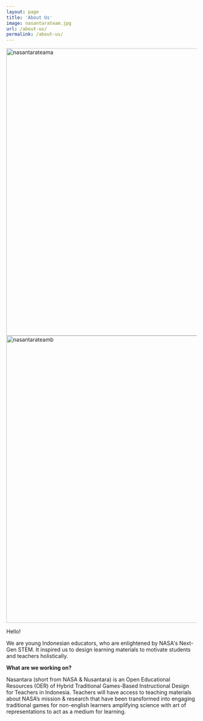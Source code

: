 ```yaml
---
layout: page
title: 'About Us'
image: nasantarateam.jpg
url: /about-us/
permalink: /about-us/
---
```




<img width="760" alt="nasantarateama" src="https://user-images.githubusercontent.com/114873886/193481554-d0d796f6-eb87-446f-bf46-48bb53969dc2.png">
<img width="760" alt="nasantarateamb" src="https://user-images.githubusercontent.com/114873886/193481556-659451d7-bff1-4241-ac66-2262c705c3af.png">


<p>Hello!</p>

<p>We are young Indonesian educators, who are enlightened by NASA's Next-Gen STEM. 
It inspired us to design learning materials to motivate students and teachers holistically. </p>


**What are we working on?**

<p>Nasantara (short from NASA & Nusantara) is an Open Educational Resources (OER)
of Hybrid Traditional Games-Based Instructional Design for Teachers in Indonesia. 
Teachers will have access to teaching materials about NASA’s mission & research
that have been transformed into engaging traditional games for non-english
learners amplifying science with art of representations to act as a medium for learning.</p>
